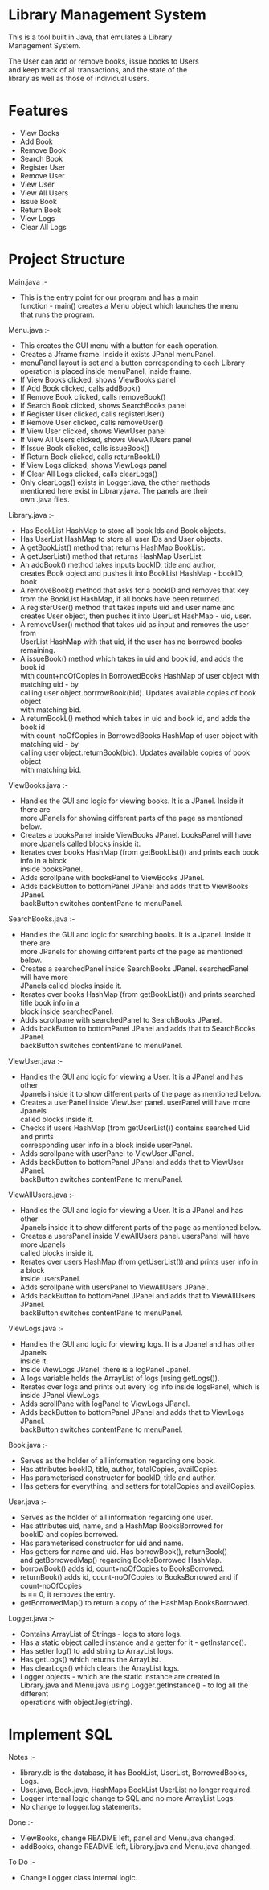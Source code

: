 # Library Management System

This is a tool built in Java, that emulates a Library <br>
Management System. <br>

The User can add or remove books, issue books to Users <br>
and keep track of all transactions, and the state of the <br>
library as well as those of individual users.

# Features 

- View Books <br>
- Add Book <br>
- Remove Book <br>
- Search Book <br>
- Register User <br>
- Remove User <br>
- View User <br>
- View All Users <br>
- Issue Book <br>
- Return Book <br>
- View Logs <br>
- Clear All Logs <br>

# Project Structure

Main.java :-
- This is the entry point for our program and has a main <br>
function - main() creates a Menu object which launches the menu <br>
that runs the program.

Menu.java :-
- This creates the GUI menu with a button for each operation. <br>
- Creates a Jframe frame. Inside it exists JPanel menuPanel.
- menuPanel layout is set and a button corresponding to each Library <br>
operation is placed inside menuPanel, inside frame.
- If View Books clicked, shows ViewBooks panel <br>
- If Add Book clicked, calls addBook() <br>
- If Remove Book clicked, calls removeBook() <br>
- If Search Book clicked, shows SearchBooks panel <br>
- If Register User clicked, calls registerUser() <br>
- If Remove User clicked, calls removeUser() <br>
- If View User clicked, shows ViewUser panel <br>
- If View All Users clicked, shows ViewAllUsers panel <br>
- If Issue Book clicked, calls issueBook() <br>
- If Return Book clicked, calls returnBookL() <br>
- If View Logs clicked, shows ViewLogs panel <br>
- If Clear All Logs clicked, calls clearLogs() <br>
- Only clearLogs() exists in Logger.java, the other methods <br>
mentioned here exist in Library.java. The panels are their <br>
own .java files. 

Library.java :-
- Has BookList HashMap to store all book Ids and Book objects. <br>
- Has UserList HashMap to store all user IDs and User objects. <br>
- A getBookList() method that returns HashMap BookList. <br>
- A getUserList() method that returns HashMap UserList <br>
- An addBook() method takes inputs bookID, title and author, <br>
creates Book object and pushes it into BookList HashMap - bookID, book <br>
- A removeBook() method that asks for a bookID and removes that key <br>
from the BookList HashMap, if all books have been returned. <br>
- A registerUser() method that takes inputs uid and user name and <br>
creates User object, then pushes it into UserList HashMap - uid, user. <br>
- A removeUser() method that takes uid as input and removes the user from <br>
UserList HashMap with that uid, if the user has no borrowed books remaining. <br>
- A issueBook() method which takes in uid and book id, and adds the book id <br>
with count+noOfCopies in BorrowedBooks HashMap of user object with matching uid - by <br>
calling user object.borrrowBook(bid). Updates available copies of book object <br>
with matching bid. <br>
- A returnBookL() method which takes in uid and book id, and adds the book id <br>
with count-noOfCopies in BorrowedBooks HashMap of user object with matching uid - by <br>
calling user object.returnBook(bid). Updates available copies of book object <br>
with matching bid. 

ViewBooks.java :-
- Handles the GUI and logic for viewing books. It is a JPanel. Inside it there are <br>
more JPanels for showing different parts of the page as mentioned below. <br>
- Creates a booksPanel inside ViewBooks JPanel. booksPanel will have <br>
more Jpanels called blocks inside it. <br>
- Iterates over books HashMap (from getBookList()) and prints each book info in a block <br>
inside booksPanel. <br>
- Adds scrollpane with booksPanel to ViewBooks JPanel. <br>
- Adds backButton to bottomPanel JPanel and adds that to ViewBooks JPanel. <br>
backButton switches contentPane to menuPanel. 

SearchBooks.java :-
- Handles the GUI and logic for searching books. It is a Jpanel. Inside it there are <br>
more JPanels for showing different parts of the page as mentioned below. <br>
- Creates a searchedPanel inside SearchBooks JPanel. searchedPanel will have more <br>
JPanels called blocks inside it. <br>
- Iterates over books HashMap (from getBookList()) and prints searched title book info in a <br>
block inside searchedPanel. <br>
- Adds scrollpane with searchedPanel to SearchBooks JPanel. <br>
- Adds backButton to bottomPanel JPanel and adds that to SearchBooks JPanel. <br>
backButton switches contentPane to menuPanel.

ViewUser.java :-
- Handles the GUI and logic for viewing a User. It is a JPanel and has other <br>
Jpanels inside it to show different parts of the page as mentioned below. <br>
- Creates a userPanel inside ViewUser panel. userPanel will have more Jpanels <br>
called blocks inside it. <br>
- Checks if users HashMap (from getUserList()) contains searched Uid and prints <br> 
corresponding user info in a block inside userPanel. <br>
- Adds scrollpane with userPanel to ViewUser JPanel. <br>
- Adds backButton to bottomPanel JPanel and adds that to ViewUser JPanel. <br>
backButton switches contentPane to menuPanel.

ViewAllUsers.java :-
- Handles the GUI and logic for viewing a User. It is a JPanel and has other <br>
Jpanels inside it to show different parts of the page as mentioned below. <br>
- Creates a usersPanel inside ViewAllUsers panel. usersPanel will have more Jpanels <br>
called blocks inside it. <br>
- Iterates over users HashMap (from getUserList()) and prints user info in a block <br>
inside usersPanel. <br>
- Adds scrollpane with usersPanel to ViewAllUsers JPanel. <br>
- Adds backButton to bottomPanel JPanel and adds that to ViewAllUsers JPanel. <br>
backButton switches contentPane to menuPanel. <br>

ViewLogs.java :-
- Handles the GUI and logic for viewing logs. It is a Jpanel and has other Jpanels <br>
inside it. <br>
- Inside ViewLogs JPanel, there is a logPanel Jpanel. <br>
- A logs variable holds the ArrayList of logs (using getLogs()). <br>
- Iterates over logs and prints out every log info inside logsPanel, which is <br>
inside JPanel ViewLogs. <br>
- Adds scrollPane with logPanel to ViewLogs JPanel. <br>
- Adds backButton to bottomPanel JPanel and adds that to ViewLogs JPanel. <br>
backButton switches contentPane to menuPanel.

Book.java :- <br>
- Serves as the holder of all information regarding one book. <br>
- Has attributes bookID, title, author, totalCopies, availCopies. <br>
- Has parameterised constructor for bookID, title and author. <br>
- Has getters for everything, and setters for totalCopies and availCopies.

User.java :-
- Serves as the holder of all information regarding one user. <br>
- Has attributes uid, name, and a HashMap BooksBorrowed for <br>
bookID and copies borrowed. <br>
- Has parameterised constructor for uid and name. <br>
- Has getters for name and uid. Has borrowBook(), returnBook() <br>
and getBorrowedMap() regarding BooksBorrowed HashMap. <br>
- borrowBook() adds id, count+noOfCopies to BooksBorrowed. <br>
- returnBook() adds id, count-noOfCopies to BooksBorrowed and if count-noOfCopies <br>
is == 0, it removes the entry. <br>
- getBorrowedMap() to return a copy of the HashMap BooksBorrowed. 

Logger.java :-
- Contains ArrayList of Strings - logs to store logs. <br>
- Has a static object called instance and a getter for it - getInstance(). <br>
- Has setter log() to add string to ArrayList logs. <br>
- Has getLogs() which returns the ArrayList. <br> 
- Has clearLogs() which clears the ArrayList logs. <br>
- Logger objects - which are the static instance are created in <br> 
Library.java and Menu.java using Logger.getInstance() - to log all the different <br>
operations with object.log(string). 

# Implement SQL 

Notes :-
- library.db is the database, it has BookList, UserList, BorrowedBooks, Logs. <br>
- User.java, Book.java, HashMaps BookList UserList no longer required. <br>
- Logger internal logic change to SQL and no more ArrayList Logs. <br>
- No change to logger.log statements. <br>

Done :-
- ViewBooks, change README left, panel and Menu.java changed. <br>
- addBooks, change README left, Library.java and Menu.java changed. <br>

To Do :-
- Change Logger class internal logic. <br>